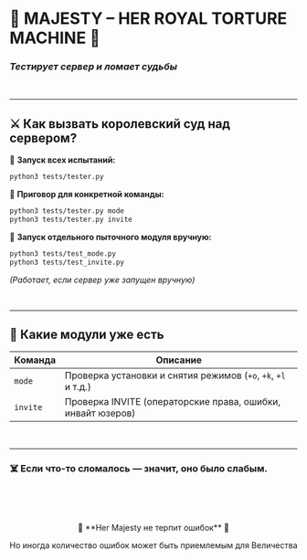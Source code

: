 

# 👑 MAJESTY – HER ROYAL TORTURE MACHINE 👑  

### _Тестирует сервер и ломает судьбы_  
<p>&nbsp;</p>

---

## ⚔️ **Как вызвать королевский суд над сервером?**  

🔹 **Запуск всех испытаний:**  
```sh
python3 tests/tester.py
```  

🔹 **Приговор для конкретной команды:**  
```sh
python3 tests/tester.py mode
python3 tests/tester.py invite
```  

🔹 **Запуск отдельного пыточного модуля вручную:**  
```sh
python3 tests/test_mode.py
python3 tests/test_invite.py
```
_(Работает, если сервер уже запущен вручную)_  

<p>&nbsp;</p>

---

## 📜 **Какие модули уже есть**  
| Команда  | Описание |
|----------|------------|
| `mode`   | Проверка установки и снятия режимов (`+o`, `+k`, `+l` и т.д.) |
| `invite` | Проверка INVITE (операторские права, ошибки, инвайт юзеров) |

<p>&nbsp;</p>

---

### ☠️  **Если что-то сломалось — значит, оно было слабым.**  

<p>&nbsp;</p>
<p>&nbsp;</p>
<p align="center">👑 **Her Majesty не терпит ошибок** 👑</p>
<p align="center"> Но иногда количество ошибок может быть приемлемым для Величества </p>


